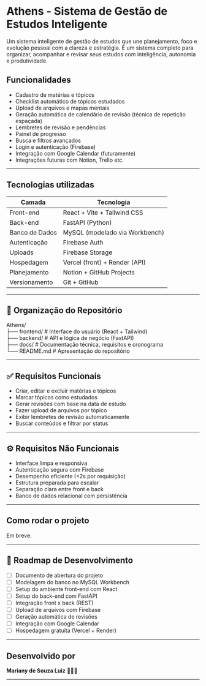 # Athens - Sistema de Gestão de Estudos Inteligente
Um sistema inteligente de gestão de estudos que une planejamento, foco e evolução pessoal com a clareza e estratégia.
É um sistema completo para organizar, acompanhar e revisar seus estudos com inteligência, autonomia e produtividade.

##  Funcionalidades

- Cadastro de matérias e tópicos
- Checklist automático de tópicos estudados
- Upload de arquivos e mapas mentais
- Geração automática de calendário de revisão (técnica de repetição espaçada)
- Lembretes de revisão e pendências
- Painel de progresso
- Busca e filtros avançados
- Login e autenticação (Firebase)
- Integração com Google Calendar (futuramente)
- Integrações futuras com Notion, Trello etc.

---

##  Tecnologias utilizadas

| Camada         | Tecnologia                       |
|----------------|----------------------------------|
| Front-end      | React + Vite + Tailwind CSS      |
| Back-end       | FastAPI (Python)                 |
| Banco de Dados | MySQL (modelado via Workbench)   |
| Autenticação   | Firebase Auth                    |
| Uploads        | Firebase Storage                 |
| Hospedagem     | Vercel (front) + Render (API)    |
| Planejamento   | Notion + GitHub Projects         |
| Versionamento  | Git + GitHub                     |

---

## 📁 Organização do Repositório
Athens/                                                                                          
├── frontend/   # Interface do usuário (React + Tailwind)                                        
├── backend/    # API e lógica de negócio (FastAPI)                                              
├── docs/       # Documentação técnica, requisitos e cronograma                                  
└── README.md   # Apresentação do repositório


---

## ✅ Requisitos Funcionais

- Criar, editar e excluir matérias e tópicos
- Marcar tópicos como estudados
- Gerar revisões com base na data de estudo
- Fazer upload de arquivos por tópico
- Exibir lembretes de revisão automaticamente
- Buscar conteúdos e filtrar por status

---

## ⚙️ Requisitos Não Funcionais

- Interface limpa e responsiva
- Autenticação segura com Firebase
- Desempenho eficiente (<2s por requisição)
- Estrutura preparada para escalar
- Separação clara entre front e back
- Banco de dados relacional com persistência

---

##  Como rodar o projeto

Em breve.

---

## 🧠 Roadmap de Desenvolvimento

- [ ] Documento de abertura do projeto
- [ ] Modelagem do banco no MySQL Workbench
- [ ] Setup do ambiente front-end com React
- [ ] Setup do back-end com FastAPI
- [ ] Integração front x back (REST)
- [ ] Upload de arquivos com Firebase
- [ ] Geração automática de revisões
- [ ] Integração com Google Calendar
- [ ] Hospedagem gratuita (Vercel + Render)

---

## Desenvolvido por

**Mariany de Souza Luiz** 👩‍💻✨

---

